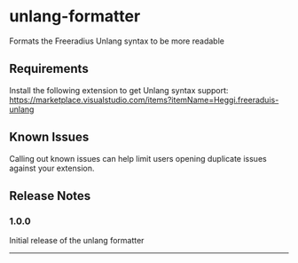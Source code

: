 # unlang-formatter 

Formats the Freeradius Unlang syntax to be more readable

## Requirements

Install the following extension to get Unlang syntax support:
https://marketplace.visualstudio.com/items?itemName=Heggi.freeraduis-unlang

## Known Issues

Calling out known issues can help limit users opening duplicate issues against your extension.

## Release Notes


### 1.0.0

Initial release of the unlang formatter

---

